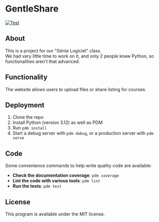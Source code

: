 # GentleShare

[![Test](https://github.com/Matthieu-LAURENT39/GentleShare/actions/workflows/test.yaml/badge.svg)](https://github.com/Matthieu-LAURENT39/GentleShare/actions/workflows/test.yaml)

## About
This is a project for our "Génie Logiciel" class.  
We had very little time to work on it, and only 2 people knew Python, so functionalities aren't that advanced.  

## Functionality
The website allows users to upload files or share listing for courses.

## Deployment
1. Clone the repo
2. Install Python (version 3.12) as well as PDM
3. Run `pdm install`
4. Start a debug server with `pdm debug`, or a production server with `pdm serve`

## Code
Some convenience commands to help write quality code are available:

- **Check the documentation coverage**: `pdm coverage`
- **Lint the code with various tools**: `pdm lint`
- **Run the tests**: `pdm test`

## License
This program is available under the MIT license.